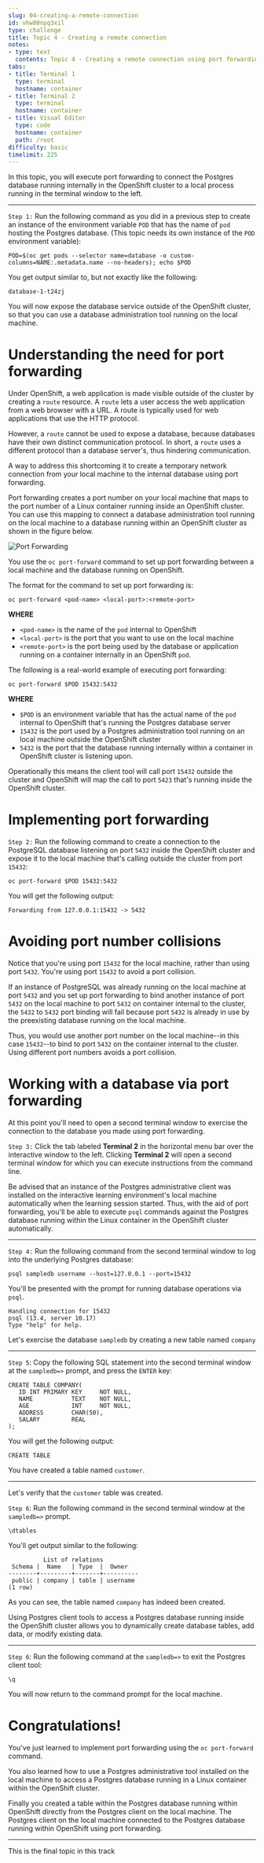 ```yaml
---
slug: 04-creating-a-remote-connection
id: vhw80npq3xil
type: challenge
title: Topic 4 - Creating a remote connection
notes:
- type: text
  contents: Topic 4 - Creating a remote connection using port forwarding
tabs:
- title: Terminal 1
  type: terminal
  hostname: container
- title: Terminal 2
  type: terminal
  hostname: container
- title: Visual Editor
  type: code
  hostname: container
  path: /root
difficulty: basic
timelimit: 225
---
```


In this topic, you will execute port forwarding to connect the Postgres database running internally in the OpenShift cluster to a local process running in the terminal window to the left.

---

`Step 1:` Run the following command as you did in a previous step to create an instance of the environment variable `POD` that has the name of `pod` hosting the Postgres database. (This topic needs its own instance of the `POD` environment variable):

```
POD=$(oc get pods --selector name=database -o custom-columns=NAME:.metadata.name --no-headers); echo $POD
```

You get output similar to, but not exactly like the following:

```
database-1-t24zj
```

You will now expose the database service outside of the OpenShift cluster, so that you can use a database administration tool running on the local machine.

# Understanding the need for port forwarding

Under OpenShift, a web application is made visible outside of the cluster by creating a `route` resource. A `route` lets a user access the web application from a web browser with a URL. A route is typically used for web applications that use the HTTP protocol.

However, a `route` cannot be used to expose a database, because databases have their own distinct communication protocol. In short, a `route` uses a different protocol than a database server's, thus hindering communication.

A way to address this shortcoming it to create a temporary network connection from your local machine to the internal database using port forwarding.

Port forwarding creates a port number on your local machine that maps to the port number of a Linux container running inside an OpenShift cluster. You can use this mapping to connect a database administration tool running on the local machine to a database running within an OpenShift cluster as shown in the figure below.

![Port Forwarding](../assets/port-forwarding.png)

You use the `oc port-forward` command to set up port forwarding between a local machine and the database running on OpenShift.

The format for the command to set up port forwarding is:

```
oc port-forward <pod-name> <local-port>:<remote-port>
```

**WHERE**

* `<pod-name>` is the name of the `pod` internal to OpenShift
* `<local-port>` is the port that you want to use on the local machine
* `<remote-port>` is the port being used by the database or application running on a container internally in an OpenShift `pod`.

The following is a real-world example of executing port forwarding:

```
oc port-forward $POD 15432:5432
```

**WHERE**

* `$POD` is an environment variable that has the actual name of the `pod` internal to OpenShift that's running the Postgres database server
* `15432` is the port used by a Postgres administration tool running on an local machine outside the OpenShift cluster
* `5432` is the port that the database running internally within a container in OpenShift cluster is listening upon.

Operationally this means the client tool will call port `15432` outside the cluster and OpenShift will map the call to port `5423` that's running inside the OpenShift cluster.

# Implementing port forwarding

`Step 2:` Run the following command to create a connection to the PostgreSQL database listening on port `5432` inside the OpenShift cluster and expose it to the local machine that's calling outside the cluster from port `15432`:

```
oc port-forward $POD 15432:5432
```

You will get the following output:

```
Forwarding from 127.0.0.1:15432 -> 5432
```

# Avoiding port number collisions

Notice that you're using port `15432` for the local machine, rather than using port `5432`. You're using port `15432` to avoid a port collision.

If an instance of PostgreSQL was already running on the local machine at port `5432` and you set up port forwarding to bind another instance of port `5432` on the local machine to port `5432` on container internal to the cluster, the `5432` to `5432` port binding will fail because port `5432` is already in use by the preexisting database running on the local machine.

Thus, you would use another port number on the local machine--in this case `15432`--to bind to port `5432` on the container internal to the cluster. Using different port numbers avoids a port collision.

# Working with a database via port forwarding

At this point you'll need to open a second terminal window to exercise the connection to the database you made using port forwarding.

`Step 3:` Click the tab labeled **Terminal 2** in the horizontal menu bar over the interactive window to the left. Clicking **Terminal 2** will open a second terminal window for which you can execute instructions from the command line.

Be advised that an instance of the Postgres administrative client was installed on the interactive learning environment's local machine automatically when the learning session started. Thus, with the aid of port forwarding, you'll be able to execute `psql` commands against the Postgres database running within the Linux container in the OpenShift cluster automatically.

----

`Step 4:`  Run the following command from the second terminal window to log into the underlying Postgres database:

```
psql sampledb username --host=127.0.0.1 --port=15432
```

You'll be presented with the prompt for running database operations via `psql`.

```
Handling connection for 15432
psql (13.4, server 10.17)
Type "help" for help.
```

Let's exercise the database `sampledb` by creating a new table named `company`

----

`Step 5`: Copy the following SQL statement into the second terminal window at the `sampledb=>` prompt, and press the `ENTER` key:

```
CREATE TABLE COMPANY(
   ID INT PRIMARY KEY     NOT NULL,
   NAME           TEXT    NOT NULL,
   AGE            INT     NOT NULL,
   ADDRESS        CHAR(50),
   SALARY         REAL
);
```
You will get the following output:

```
CREATE TABLE
```

You have created a table named `customer`.

----

Let's verify that the `customer` table was created.

`Step 6`: Run the following command in the second terminal window at the `sampledb=>` prompt.

```
\dtables
```

You'll get output similar to the following:

```
          List of relations
 Schema |  Name   | Type  |  Owner
--------+---------+-------+----------
 public | company | table | username
(1 row)
```

As you can see, the table named `company` has indeed been created.

Using Postgres client tools to access a Postgres database running inside the OpenShift cluster allows you to dynamically create database tables, add data, or modify existing data.

----

`Step 6`: Run the following command at the `sampledb=>` to exit the Postgres client tool:

```
\q
```

You will now return to the command prompt for the local machine.


# Congratulations!

You've just learned to implement port forwarding using the `oc port-forward ` command.

You also learned how to use a Postgres administrative tool installed on the local machine to access a Postgres database running in a Linux container within the OpenShift cluster.

Finally you created a table within the Postgres database running within OpenShift directly from the Postgres client on the local machine. The Postgres client on the local machine connected to the Postgres database running within OpenShift using port forwarding.

----

This is the final topic in this track
